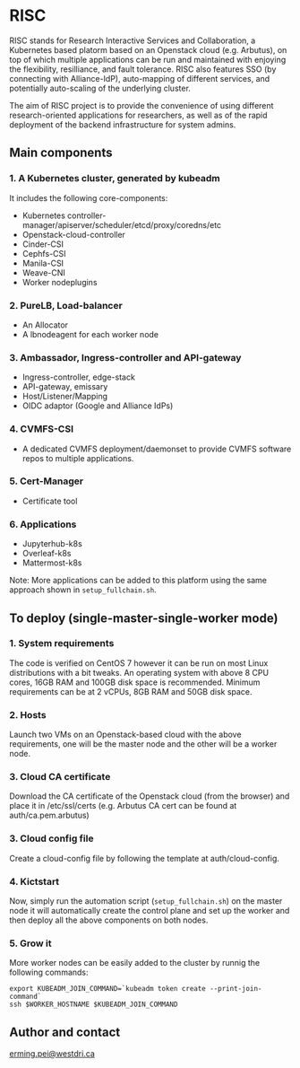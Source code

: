 # RISC

RISC stands for Research Interactive Services and Collaboration, a Kubernetes based platorm based on an Openstack cloud (e.g. Arbutus), on top of which multiple applications can be run and maintained with enjoying the flexibility, resilliance, and fault tolerance.  RISC also features SSO (by connecting with Alliance-IdP), auto-mapping of different services, and potentially auto-scaling of the underlying cluster. 

The aim of RISC project is to provide the convenience of using different research-oriented applications for researchers, as well as of the rapid deployment of the backend infrastructure for system admins. 

## Main components

### 1. A Kubernetes cluster, generated by kubeadm
It includes the following core-components:
* Kubernetes controller-manager/apiserver/scheduler/etcd/proxy/coredns/etc
* Openstack-cloud-controller
* Cinder-CSI
* Cephfs-CSI
* Manila-CSI
* Weave-CNI
* Worker nodeplugins

### 2. PureLB, Load-balancer
* An Allocator
* A lbnodeagent for each worker node

### 3. Ambassador, Ingress-controller and API-gateway
* Ingress-controller, edge-stack
* API-gateway, emissary
* Host/Listener/Mapping
* OIDC adaptor (Google and Alliance IdPs)

### 4. CVMFS-CSI
* A dedicated CVMFS deployment/daemonset to provide CVMFS software repos to multiple applications.

### 5. Cert-Manager
* Certificate tool

### 6. Applications
* Jupyterhub-k8s
* Overleaf-k8s
* Mattermost-k8s

Note: More applications can be added to this platform using the same approach shown in `setup_fullchain.sh`. 

## To deploy (single-master-single-worker mode)
### 1. System requirements
The code is verified on CentOS 7 however it can be run on most Linux distributions with a bit tweaks. An operating system with above 8 CPU cores, 16GB RAM and 100GB disk space is recommended. Minimum requirements can be at 2 vCPUs, 8GB RAM and 50GB disk space.  
### 2. Hosts
Launch two VMs on an Openstack-based cloud with the above requirements, one will be the master node and the other will be a worker node.   
### 3. Cloud CA certificate
Download the CA certificate of the Openstack cloud (from the browser) and place it in /etc/ssl/certs (e.g. Arbutus CA cert can be found at auth/ca.pem.arbutus)
### 3. Cloud config file 
Create a cloud-config file by following the template at auth/cloud-config.
### 4. Kictstart
Now, simply run the automation script (`setup_fullchain.sh`) on the master node it will automatically create the control plane and set up the worker and then deploy all the above components on both nodes. 
### 5. Grow it
More worker nodes can be easily added to the cluster by runnig the following commands:
```
export KUBEADM_JOIN_COMMAND=`kubeadm token create --print-join-command`
ssh $WORKER_HOSTNAME $KUBEADM_JOIN_COMMAND
```

## Author and contact
erming.pei@westdri.ca

